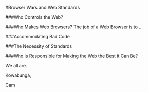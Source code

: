#Browser Wars and Web Standards

###Who Controls the Web?


###Who Makes Web Browsers?
The job of a Web Browser is to ...

###Accommodating Bad Code


###The Necessity of Standards


###Who is Responsible for Making the Web the Best it Can Be?

We all are.

Kowabunga,

Cam
